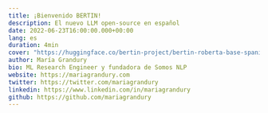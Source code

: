 ```yaml
---
title: ¡Bienvenido BERTIN!
description: El nuevo LLM open-source en español
date: 2022-06-23T16:00:00.000+00:00
lang: es
duration: 4min
cover: "https://huggingface.co/bertin-project/bertin-roberta-base-spanish/resolve/main/images/bertin.png"
author: María Grandury
bio: ML Research Engineer y fundadora de Somos NLP
website: https://mariagrandury.com
twitter: https://twitter.com/mariagrandury
linkedin: https://www.linkedin.com/in/mariagrandury
github: https://github.com/mariagrandury
---
```

